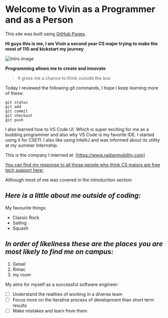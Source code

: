 # Welcome to Vivin as a Programmer and as a Person

This site was built using [GitHub Pages](https://pages.github.com/).

**Hi guys this is me, I am Vivin a second year CS major trying to make the most of 110 and kickstart my journey**


 ![Intro image](self_image.png)



**Programming allows me to create and innovate**
> 
> It gives me a chance to think outside the box 
> 


Today I reviewed the following git commands, I hope I keep learning more of these:

```
git status
git add
git commit
git checkout 
git push 
```

I also learned how to VS Code UI. Which is super exciting for me as a budding programmer and also why VS Code is my favorite IDE. I started using it for CSE11. I also like using IntelliJ and was informed about its utility at my summer Internship. 

This is the company I interned at: [https://www.radianmobility.com]

[You can find my response to all those people who think CS majors are free tech support here:](../mem.jpeg)


Although most of me was covered in the introduction section

## *Here is a little about me outside of coding:*

My favourite things: 
* Classic Rock
* Sailing 
* Squash 

## *In order of likeliness these are the places you are most likely to find me on campus:*
1. Geisel 
2. Rimac 
3. my room  

My aims for myself as a successful software engineer:
- [ ] Understand the realities of working in a diverse team 
- [ ] Focus more on the iterative process of development than short term results
- [ ] Make mistakes and learn from them 